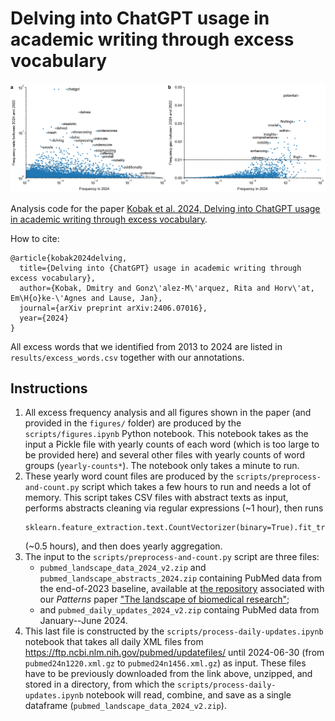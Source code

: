 # Delving into ChatGPT usage in academic writing through excess vocabulary

![Excess words in 2024](figures/words2024.png)

Analysis code for the paper [Kobak et al. 2024, Delving into ChatGPT usage in academic writing through excess vocabulary](https://arxiv.org/abs/2406.07016).

How to cite:
```
@article{kobak2024delving,
  title={Delving into {ChatGPT} usage in academic writing through excess vocabulary},
  author={Kobak, Dmitry and Gonz\'alez-M\'arquez, Rita and Horv\'at, Em\H{o}ke-\'Agnes and Lause, Jan},
  journal={arXiv preprint arXiv:2406.07016},
  year={2024}
}
```

All excess words that we identified from 2013 to 2024 are listed in `results/excess_words.csv` together with our annotations.

## Instructions

1. All excess frequency analysis and all figures shown in the paper (and provided in the `figures/` folder) are produced by the `scripts/figures.ipynb` Python notebook. This notebook takes as the input a Pickle file with yearly counts of each word (which is too large to be provided here) and several other files with yearly counts of word groups (`yearly-counts*`). The notebook only takes a minute to run.
2. These yearly word count files are produced by the `scripts/preprocess-and-count.py` script which takes a few hours to run and needs a lot of memory. This script takes CSV files with abstract texts as input, performs abstracts cleaning via regular expressions (~1 hour), then runs 
   ```
   sklearn.feature_extraction.text.CountVectorizer(binary=True).fit_transform(df.AbstractText.values)
   ```
   (~0.5 hours), and then does yearly aggregation.
3. The input to the `scripts/preprocess-and-count.py` script are three files:
   * `pubmed_landscape_data_2024_v2.zip` and `pubmed_landscape_abstracts_2024.zip` containing PubMed data from the end-of-2023 baseline, available at [the repository](https://zenodo.org/doi/10.5281/zenodo.7695389) associated with our _Patterns_ paper ["The landscape of biomedical research"](https://www.cell.com/patterns/fulltext/S2666-3899(24)00076-X);
   * and `pubmed_daily_updates_2024_v2.zip` containg PubMed data from January--June 2024.
5. This last file is constructed by the `scripts/process-daily-updates.ipynb` notebook that takes all daily XML files from https://ftp.ncbi.nlm.nih.gov/pubmed/updatefiles/ until 2024-06-30 (from `pubmed24n1220.xml.gz` to `pubmed24n1456.xml.gz`) as input. These files have to be previously downloaded from the link above, unzipped, and stored in a directory, from which the `scripts/process-daily-updates.ipynb` notebook will read, combine, and save as a single dataframe (`pubmed_landscape_data_2024_v2.zip`).

